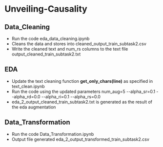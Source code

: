 # Unveiling-Causality

## Data_Cleaning
- Run the code eda_data_cleaning.ipynb
- Cleans the data and stores into cleaned_output_train_subtask2.csv
- Write the cleaned text and num_rs columns to the text file output_cleaned_train_subtask2.txt

## EDA
- Update the text cleaning function **get_only_chars(line)** as specified in text_clean.ipynb
- Run the code using the updated parameters num_aug=5 --alpha_sr=0.1 --alpha_rd=0.0 --alpha_ri=0.1 --alpha_rs=0.0
- eda_2_output_cleaned_train_subtask2.txt is generated as the result of the eda augmentation

 ## Data_Transformation
 - Run the code Data_Transformation.ipynb
 - Output file generated eda_2_output_transformed_train_subtask2.csv
